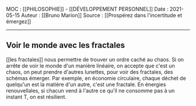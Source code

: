 MOC : [[PHILOSOPHIE]] - [[DÉVELOPPEMENT PERSONNEL]]
Date : 2021-05-15
Auteur : [[Bruno Marion]]
Source : [[Prospérez dans l'incertitude et émergez]]
***

## Voir le monde avec les fractales
[[les fractales]] nous permettre de trouver un ordre caché au chaos.
Si on arrête de voir le monde d'un manière linéaire, on accepte que c'est un chaos, on peut prendre d'autres lunettes, pour voir des fractales, des schémas émerger.
Par exemple, en économie circulaire, chaque déchet de quelqu'un est la matière d'un autre, c'est une fractale.
En énergies renouvellales, si chacun vend à l'autre ce qu'il ne consomme pas à un instant T, on est résilient.
